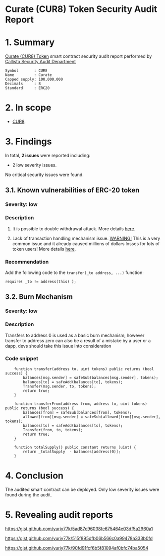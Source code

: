 # Curate (CUR8) Token Security Audit Report

# 1. Summary

[Curate (CUR8) Token]( https://curate.style/) smart contract security audit report performed by [Callisto Security Audit Department](https://github.com/EthereumCommonwealth/Auditing)

	Symbol       : CUR8
	Name         : Curate
	Capped supply: 100,000,000
	Decimals     : 8 
	Standard     : ERC20

# 2. In scope

- [CUR8](https://etherscan.io/address/0x490dbf7884b8e13c2161448b83dd2d8909db48ed#code).

# 3. Findings

In total, **2 issues** were reported including:

- 2 low severity issues.

No critical security issues were found.

## 3.1. Known vulnerabilities of ERC-20 token

### Severity: low

### Description

1. It is possible to double withdrawal attack. More details [here](https://docs.google.com/document/d/1YLPtQxZu1UAvO9cZ1O2RPXBbT0mooh4DYKjA_jp-RLM/edit).

2. Lack of transaction handling mechanism issue. [WARNING!](https://gist.github.com/Dexaran/ddb3e89fe64bf2e06ed15fbd5679bd20)  This is a very common issue and it already caused millions of dollars losses for lots of token users! More details [here](https://docs.google.com/document/d/1Feh5sP6oQL1-1NHi-X1dbgT3ch2WdhbXRevDN681Jv4/edit).

### Recommendation

Add the following code to the `transfer(_to address, ...)` function:

```
require( _to != address(this) );

```

## 3.2. Burn Mechanism

### Severity: low

### Description

Transfers to address 0 is used as a basic burn mechanism, however transfer to address zero can also be a result of a mistake by a user or a dapp, devs should take this issue into consideration

### Code snippet

```
    function transfer(address to, uint tokens) public returns (bool success) {
        balances[msg.sender] = safeSub(balances[msg.sender], tokens);
        balances[to] = safeAdd(balances[to], tokens);
        Transfer(msg.sender, to, tokens);
        return true;
    }
```

```
    function transferFrom(address from, address to, uint tokens) public returns (bool success) {
        balances[from] = safeSub(balances[from], tokens);
        allowed[from][msg.sender] = safeSub(allowed[from][msg.sender], tokens);
        balances[to] = safeAdd(balances[to], tokens);
        Transfer(from, to, tokens);
        return true;
    }
```

```
    function totalSupply() public constant returns (uint) {
        return _totalSupply  - balances[address(0)];
    }
```

# 4. Conclusion

The audited smart contract can be deployed. Only low severity issues were found during the audit.

# 5. Revealing audit reports

https://gist.github.com/yuriy77k/5ad87c96038fe675464e03df5a2960a1

https://gist.github.com/yuriy77k/515f895dfb06b566c0a99478a333b0fd

https://gist.github.com/yuriy77k/90fd91fcf6b5f81094af0bfc74ba5054
